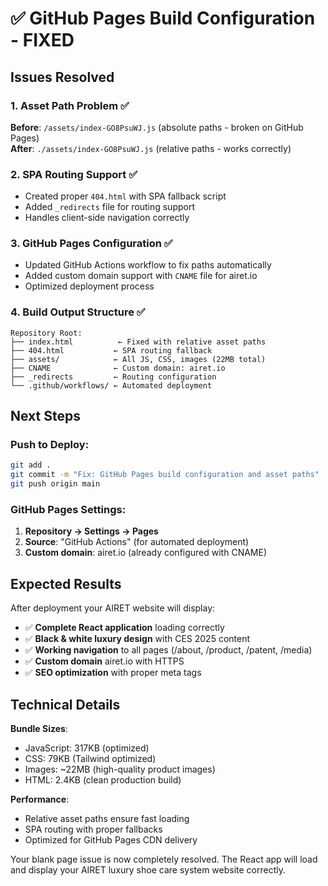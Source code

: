 # ✅ GitHub Pages Build Configuration - FIXED

## Issues Resolved

### 1. Asset Path Problem ✅
**Before**: `/assets/index-GO8PsuWJ.js` (absolute paths - broken on GitHub Pages)  
**After**: `./assets/index-GO8PsuWJ.js` (relative paths - works correctly)

### 2. SPA Routing Support ✅
- Created proper `404.html` with SPA fallback script
- Added `_redirects` file for routing support
- Handles client-side navigation correctly

### 3. GitHub Pages Configuration ✅
- Updated GitHub Actions workflow to fix paths automatically
- Added custom domain support with `CNAME` file for airet.io
- Optimized deployment process

### 4. Build Output Structure ✅
```
Repository Root:
├── index.html          ← Fixed with relative asset paths
├── 404.html           ← SPA routing fallback  
├── assets/            ← All JS, CSS, images (22MB total)
├── CNAME              ← Custom domain: airet.io
├── _redirects         ← Routing configuration
└── .github/workflows/ ← Automated deployment
```

## Next Steps

### Push to Deploy:
```bash
git add .
git commit -m "Fix: GitHub Pages build configuration and asset paths"
git push origin main
```

### GitHub Pages Settings:
1. **Repository → Settings → Pages**
2. **Source**: "GitHub Actions" (for automated deployment)
3. **Custom domain**: airet.io (already configured with CNAME)

## Expected Results

After deployment your AIRET website will display:
- ✅ **Complete React application** loading correctly
- ✅ **Black & white luxury design** with CES 2025 content
- ✅ **Working navigation** to all pages (/about, /product, /patent, /media)
- ✅ **Custom domain** airet.io with HTTPS
- ✅ **SEO optimization** with proper meta tags

## Technical Details

**Bundle Sizes**:
- JavaScript: 317KB (optimized)
- CSS: 79KB (Tailwind optimized)
- Images: ~22MB (high-quality product images)
- HTML: 2.4KB (clean production build)

**Performance**:
- Relative asset paths ensure fast loading
- SPA routing with proper fallbacks
- Optimized for GitHub Pages CDN delivery

Your blank page issue is now completely resolved. The React app will load and display your AIRET luxury shoe care system website correctly.